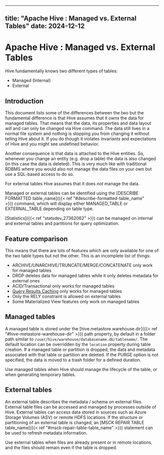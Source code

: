 ---

title: "Apache Hive : Managed vs. External Tables"
date: 2024-12-12
----------------

# Apache Hive : Managed vs. External Tables

Hive fundamentally knows two different types of tables:

* Managed (Internal)
* External

## Introduction

This document lists some of the differences between the two but the fundamental difference is that Hive assumes that it *owns* the data for managed tables. That means that the data, its properties and data layout will and can only be changed via Hive command. The data still lives in a normal file system and nothing is stopping you from changing it without telling Hive about it. If you do though it violates invariants and expectations of Hive and you might see undefined behavior.

Another consequence is that data is attached to the Hive entities. So, whenever you change an entity (e.g. drop a table) the data is also changed (in this case the data is deleted). This is very much like with traditional RDBMS where you would also not manage the data files on your own but use a SQL-based access to do so.

For external tables Hive assumes that it does *not* manage the data.

Managed or external tables can be identified using the [DESCRIBE FORMATTED table\_name]({{< ref "#describe-formatted-table\_name" >}}) command, which will display either MANAGED\_TABLE or EXTERNAL\_TABLE depending on table type.

[Statistics]({{< ref "statsdev_27362062" >}}) can be managed on internal and external tables and partitions for query optimization. 

## Feature comparison

This means that there are lots of features which are only available for one of the two table types but not the other. This is an incomplete list of things:

* ARCHIVE/UNARCHIVE/TRUNCATE/MERGE/CONCATENATE only work for managed tables
* DROP deletes data for managed tables while it only deletes metadata for external ones
* ACID/Transactional only works for managed tables
* [Query Results Caching](https://issues.apache.org/jira/browse/HIVE-18513) only works for managed tables
* Only the RELY constraint is allowed on external tables
* Some Materialized View features only work on managed tables

## Managed tables

A managed table is stored under the [hive.metastore.warehouse.dir]({{< ref "#hive-metastore-warehouse-dir" >}}) path property, by default in a folder path similar to `/user/hive/warehouse/databasename.db/tablename/`. The default location can be overridden by the `location` property during table creation. If a managed table or partition is dropped, the data and metadata associated with that table or partition are deleted. If the PURGE option is not specified, the data is moved to a trash folder for a defined duration.

Use managed tables when Hive should manage the lifecycle of the table, or when generating temporary tables.

## External tables

An external table describes the metadata / schema on external files. External table files can be accessed and managed by processes outside of Hive. External tables can access data stored in sources such as Azure Storage Volumes (ASV) or remote HDFS locations. If the structure or partitioning of an external table is changed, an [MSCK REPAIR TABLE table\_name]({{< ref "#msck-repair-table-table\_name" >}}) statement can be used to refresh metadata information.

Use external tables when files are already present or in remote locations, and the files should remain even if the table is dropped.

